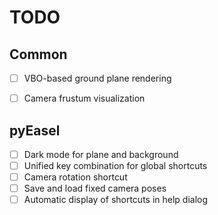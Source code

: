 # TODO
## Common
- [ ] VBO-based ground plane rendering
- [ ] Camera frustum visualization


## pyEasel
- [ ] Dark mode for plane and background
- [ ] Unified key combination for global shortcuts
- [ ] Camera rotation shortcut
- [ ] Save and load fixed camera poses
- [ ] Automatic display of shortcuts in help dialog